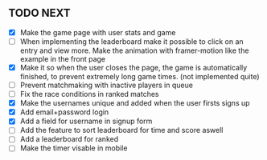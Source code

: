 ## TODO NEXT
- [x] Make the game page with user stats and game
- [ ] When implementing the leaderboard make it possible to click on an entry and view more. Make the animation with framer-motion like the example in the front page
- [x] Make it so when the user closes the page, the game is automatically finished, to prevent extremely long game times. (not implemented quite)
- [ ] Prevent matchmaking with inactive players in queue
- [ ] Fix the race conditions in ranked matches
- [x] Make the usernames unique and added when the user firsts signs up
- [x] Add email+password login
- [x] Add a field for username in signup form
- [ ] Add the feature to sort leaderboard for time and score aswell
- [ ] Add a leaderboard for ranked
- [ ] Make the timer visable in mobile